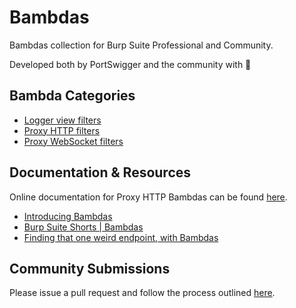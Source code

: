 # Bambdas
Bambdas collection for Burp Suite Professional and Community.

Developed both by PortSwigger and the community with 🧡

## Bambda Categories
- [Logger view filters](https://github.com/PortSwigger/bambdas/tree/main/Logger/View)
- [Proxy HTTP filters](https://github.com/PortSwigger/bambdas/tree/main/Proxy/HTTP)
- [Proxy WebSocket filters](https://github.com/PortSwigger/bambdas/tree/main/Proxy/WS)

## Documentation & Resources
Online documentation for Proxy HTTP Bambdas can be found [here](https://portswigger.net/burp/documentation/desktop/tools/proxy/http-history/bambdas).

- [Introducing Bambdas](https://portswigger.net/blog/introducing-bambdas)
- [Burp Suite Shorts | Bambdas](https://www.youtube.com/watch?v=neQpukwW43g)
- [Finding that one weird endpoint, with Bambdas](https://portswigger.net/research/finding-that-one-weird-endpoint-with-bambdas)

## Community Submissions
Please issue a pull request and follow the process outlined [here](https://github.com/PortSwigger/Bambdas/blob/main/CONTRIBUTING.md).
